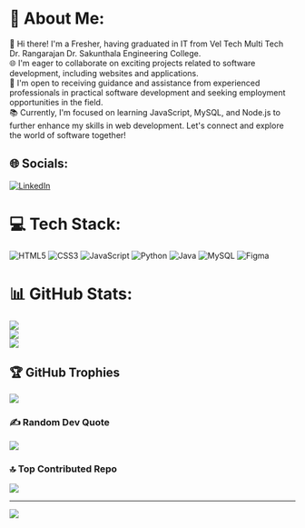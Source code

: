 # 💫 About Me:
👋 Hi there! I'm a Fresher, having graduated in IT from Vel Tech Multi Tech Dr. Rangarajan Dr. Sakunthala Engineering College.<br>
🌐 I'm eager to collaborate on exciting projects related to software development, including websites and applications.<br>
🤝 I'm open to receiving guidance and assistance from experienced professionals in practical software development and seeking employment opportunities in the field.<br>
📚 Currently, I'm focused on learning JavaScript, MySQL, and Node.js to further enhance my skills in web development. Let's connect and explore the world of software together!<br>


## 🌐 Socials:
[![LinkedIn](https://img.shields.io/badge/LinkedIn-%230077B5.svg?logo=linkedin&logoColor=white)](https://linkedin.com/in/www.linkedin.com/in/kaarthiik-m-880597220) 

# 💻 Tech Stack:
![HTML5](https://img.shields.io/badge/html5-%23E34F26.svg?style=for-the-badge&logo=html5&logoColor=white) ![CSS3](https://img.shields.io/badge/css3-%231572B6.svg?style=for-the-badge&logo=css3&logoColor=white) ![JavaScript](https://img.shields.io/badge/javascript-%23323330.svg?style=for-the-badge&logo=javascript&logoColor=%23F7DF1E) ![Python](https://img.shields.io/badge/python-3670A0?style=for-the-badge&logo=python&logoColor=ffdd54) ![Java](https://img.shields.io/badge/java-%23ED8B00.svg?style=for-the-badge&logo=java&logoColor=white) ![MySQL](https://img.shields.io/badge/mysql-%2300f.svg?style=for-the-badge&logo=mysql&logoColor=white) 	![Figma](https://img.shields.io/badge/figma-%23F24E1E.svg?style=for-the-badge&logo=figma&logoColor=white)
# 📊 GitHub Stats:
![](https://github-readme-stats.vercel.app/api?username=KaarthiikM&theme=radical&hide_border=true&include_all_commits=true&count_private=true)<br/>
![](https://github-readme-streak-stats.herokuapp.com/?user=KaarthiikM&theme=radical&hide_border=true)<br/>
![](https://github-readme-stats.vercel.app/api/top-langs/?username=KaarthiikM&theme=radical&hide_border=true&include_all_commits=true&count_private=true&layout=compact)

## 🏆 GitHub Trophies
![](https://github-profile-trophy.vercel.app/?username=KaarthiikM&theme=radical&no-frame=false&no-bg=true&margin-w=4)

### ✍️ Random Dev Quote
![](https://quotes-github-readme.vercel.app/api?type=horizontal&theme=radical)

### 🔝 Top Contributed Repo
![](https://github-contributor-stats.vercel.app/api?username=KaarthiikM&limit=5&theme=dark&combine_all_yearly_contributions=true)

---
[![](https://visitcount.itsvg.in/api?id=KaarthiikM&icon=0&color=0)](https://visitcount.itsvg.in)

<!-- Proudly created with GPRM ( https://gprm.itsvg.in ) -->
